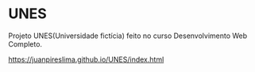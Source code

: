 # UNES
Projeto UNES(Universidade fictícia) feito no curso Desenvolvimento Web Completo.

https://juanpireslima.github.io/UNES/index.html
